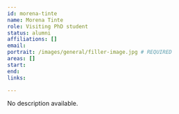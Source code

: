 ```yaml
---
id: morena-tinte
name: Morena Tinte
role: Visiting PhD student
status: alumni
affiliations: []
email:
portrait: /images/general/filler-image.jpg # REQUIRED
areas: []
start:
end:
links:

---
```


No description available.
